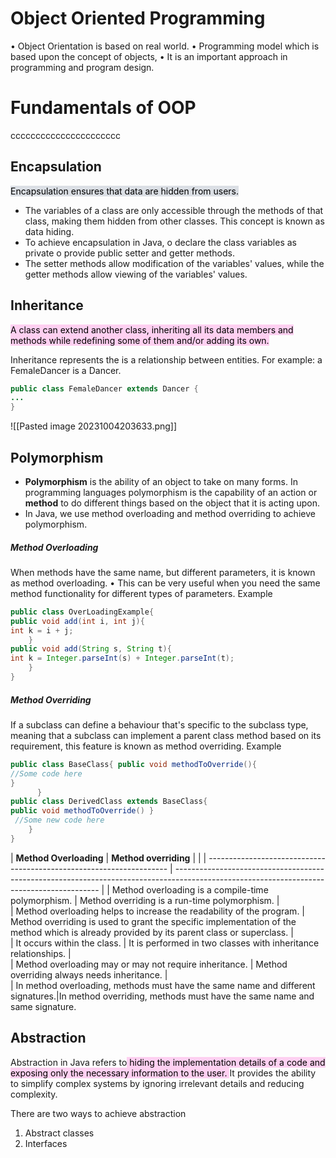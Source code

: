 # Object Oriented Programming

• Object Orientation is based on real world. 
• Programming model which is based upon the concept of objects, 
• It is an important approach in programming and program design.


# Fundamentals of OOP
cccccccccccccccccccccc

## Encapsulation

<mark style="background: #CACFD9A6;">Encapsulation ensures that data are hidden from users. </mark>
- The variables of a class are only accessible through the methods of that class, making them hidden from other classes. This concept is known as data hiding. 
- To achieve encapsulation in Java, o declare the class variables as private o provide public setter and getter methods. 
- The setter methods allow modification of the variables' values, while the getter methods allow viewing of the variables' values.
  
## Inheritance

<mark style="background: #FFB8EBA6;">A class can extend another class, inheriting all its data members and methods while redefining some of them and/or adding its own.</mark>

Inheritance represents the is a relationship between entities.
For example: a FemaleDancer is a Dancer.

```java
public class FemaleDancer extends Dancer { 
... 
}
```



![[Pasted image 20231004203633.png]]
## Polymorphism

- **Polymorphism** is the ability of an object to take on many forms. In programming languages            polymorphism is the capability of an action or **method** to do different things based on the object that it is acting upon.
- In Java, we use method overloading and method overriding to achieve polymorphism.
##### Method Overloading 

When methods have the same name, but different parameters, it is known as method overloading. • This can be very useful when you need the same method functionality for different types of parameters. Example 
```java
public class OverLoadingExample{ 
public void add(int i, int j){
int k = i + j; 
	} 
public void add(String s, String t){ 
int k = Integer.parseInt(s) + Integer.parseInt(t);
	}
}
```

##### Method Overriding 

If a subclass can define a behaviour that's specific to the subclass type, meaning that a subclass can implement a parent class method based on its requirement, this feature is known as method overriding. Example 
```java
public class BaseClass{ public void methodToOverride(){ 
//Some code here 
}
	  } 
public class DerivedClass extends BaseClass{ 
public void methodToOverride() }
 //Some new code here 
	} 
}
```


| **Method Overloading**                                                   | **Method overriding**                                                                                                                         |     |
| -------------------------------------------------------------------- | ----------------------------------------------------------------------------------------------------------------------------------------- | 
| Method overloading is a compile-time polymorphism.                   | Method overriding is a run-time polymorphism.                                                                                             |     
| Method overloading helps to increase the readability of the program. | Method overriding is used to grant the specific implementation of the method which is already provided by its parent class or superclass. |     
| It occurs within the class.                                          | It is performed in two classes with inheritance relationships.                                                                            |     
| Method overloading may or may not require inheritance.               | Method overriding always needs inheritance.                                                                                               |     
|  In method overloading, methods must have the same name and different signatures.|In method overriding, methods must have the same name and same signature.                                                                 
## Abstraction

Abstraction in Java refers to<mark style="background: #FFB8EBA6;"> hiding the implementation details of a code and exposing only the necessary information to the user. </mark> It provides the ability to simplify complex systems by ignoring irrelevant details and reducing complexity.

There are two ways to achieve abstraction 
1. Abstract classes 
2. Interfaces 